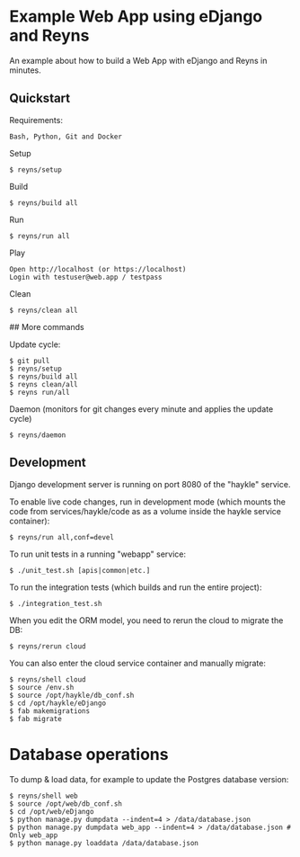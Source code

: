 # Example Web App using eDjango and Reyns 


An example about how to build a Web App with eDjango and Reyns in minutes.


## Quickstart


Requirements:
    
    Bash, Python, Git and Docker

Setup

	$ reyns/setup

Build

    $ reyns/build all


Run

	$ reyns/run all

Play

	Open http://localhost (or https://localhost)
    Login with testuser@web.app / testpass

Clean

	$ reyns/clean all



## More commands


Update cycle:

    $ git pull
    $ reyns/setup
    $ reyns/build all
    $ reyns clean/all
    $ reyns run/all

Daemon (monitors for git changes every minute and applies the update cycle)

    $ reyns/daemon


## Development

Django development server is running on port 8080 of the "haykle" service.

To enable live code changes, run in development mode (which mounts the code from services/haykle/code as as a volume inside the haykle service container):

    $ reyns/run all,conf=devel


To run unit tests in a running "webapp" service:

    $ ./unit_test.sh [apis|common|etc.]


To run the integration tests (which builds and run the entire project): 

	$ ./integration_test.sh


When you edit the ORM model, you need to rerun the cloud to migrate the DB:

    $ reyns/rerun cloud

You can also enter the cloud service container and manually migrate:

    $ reyns/shell cloud
    $ source /env.sh
    $ source /opt/haykle/db_conf.sh
    $ cd /opt/haykle/eDjango
    $ fab makemigrations
    $ fab migrate   



# Database operations

To dump & load data, for example to update the Postgres database version:

    $ reyns/shell web
    $ source /opt/web/db_conf.sh
    $ cd /opt/web/eDjango
    $ python manage.py dumpdata --indent=4 > /data/database.json
    $ python manage.py dumpdata web_app --indent=4 > /data/database.json # Only web_app
    $ python manage.py loaddata /data/database.json










